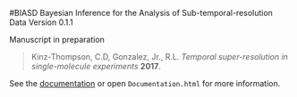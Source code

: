 #BIASD
Bayesian Inference for the Analysis of Sub-temporal-resolution Data
Version 0.1.1

Manuscript in preparation
 > Kinz-Thompson, C.D, Gonzalez, Jr., R.L. *Temporal super-resolution in single-molecule experiments* **2017**.

See the [documentation](http://corner.readthedocs.io/) or open `Documentation.html` for more information.
